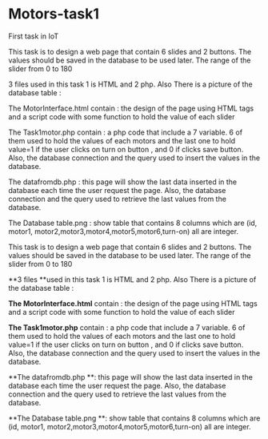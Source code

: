 # Motors-task1
First task in IoT


This task is to design a web page that contain 6 slides and 2 buttons. The values should be saved in the database to be used later.
The range of the slider from 0 to 180


3 files used in this task 1 is HTML and 2 php. Also There is a picture of the database table :


The MotorInterface.html contain : the design of the page using HTML tags and a script code with some function to hold the value of each slider 

The Task1motor.php contain : a php code that include a 7 variable.
6 of them used to hold the values of each motors and the last one to hold value=1 if the user clicks on turn on button , and 0 if clicks save button.
Also, the database connection and the query used to insert the values in the database.

The datafromdb.php : this page will show the last data inserted in the database each time the user request the page.
Also, the database connection and the query used to retrieve the last values from the database.

The Database table.png : show table that contains 8 columns which are (id, motor1, motor2,motor3,motor4,motor5,motor6,turn-on) all are integer.





This task is to design a web page that contain 6 slides and 2 buttons. The values should be saved in the database to be used later.
The range of the slider from 0 to 180


**3 files **used in this task 1 is HTML and 2 php. Also There is a picture of the database table :


**The MotorInterface.html** contain : the design of the page using HTML tags and a script code with some function to hold the value of each slider 

**The Task1motor.php** contain : a php code that include a 7 variable.
6 of them used to hold the values of each motors and the last one to hold value=1 if the user clicks on turn on button , and 0 if clicks save button.
Also, the database connection and the query used to insert the values in the database.

**The datafromdb.php **: this page will show the last data inserted in the database each time the user request the page.
Also, the database connection and the query used to retrieve the last values from the database.

**The Database table.png **: show table that contains 8 columns which are (id, motor1, motor2,motor3,motor4,motor5,motor6,turn-on) all are integer.
